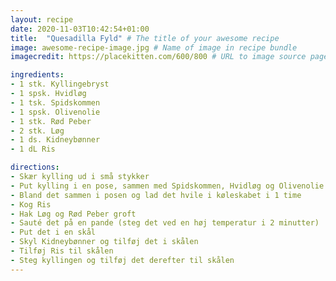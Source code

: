 ```yaml
---
layout: recipe
date: 2020-11-03T10:42:54+01:00
title:  "Quesadilla Fyld" # The title of your awesome recipe
image: awesome-recipe-image.jpg # Name of image in recipe bundle
imagecredit: https://placekitten.com/600/800 # URL to image source page, website, or creator

ingredients:
- 1 stk. Kyllingebryst
- 1 spsk. Hvidløg
- 1 tsk. Spidskommen
- 1 spsk. Olivenolie
- 1 stk. Rød Peber
- 2 stk. Løg
- 1 ds. Kidneybønner
- 1 dL Ris

directions:
- Skær kylling ud i små stykker
- Put kylling i en pose, sammen med Spidskommen, Hvidløg og Olivenolie
- Bland det sammen i posen og lad det hvile i køleskabet i 1 time
- Kog Ris
- Hak Løg og Rød Peber groft
- Sauté det på en pande (steg det ved en høj temperatur i 2 minutter)
- Put det i en skål
- Skyl Kidneybønner og tilføj det i skålen
- Tilføj Ris til skålen
- Steg kyllingen og tilføj det derefter til skålen
---
```

